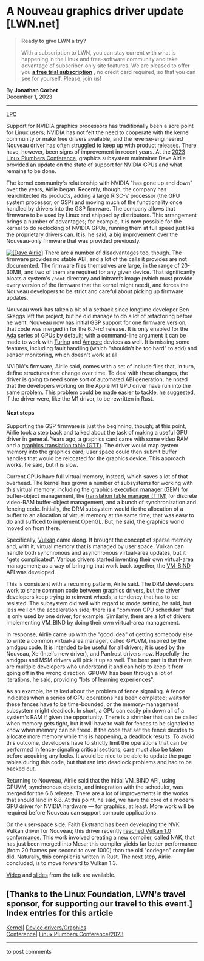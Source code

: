 # A Nouveau graphics driver update [LWN.net]

> **Ready to give LWN a try?**
> 
> With a subscription to LWN, you can stay current with what is happening in the Linux and free-software community and take advantage of subscriber-only site features. We are pleased to offer you **[a free trial subscription](https://lwn.net/Promo/nst-trial/claim)** , no credit card required, so that you can see for yourself. Please, join us! 

By **Jonathan Corbet**  
December 1, 2023 

* * *

[LPC](/Archives/ConferenceByYear/#2023-Linux_Plumbers_Conference)

Support for NVIDIA graphics processors has traditionally been a sore point for Linux users; NVIDIA has not felt the need to cooperate with the kernel community or make free drivers available, and the reverse-engineered Nouveau driver has often struggled to keep up with product releases. There have, however, been signs of improvement in recent years. At the [2023 Linux Plumbers Conference](https://lpc.events/event/17/page/198-lpc-2023-overview), graphics subsystem maintainer Dave Airlie provided an update on the state of support for NVIDIA GPUs and what remains to be done. 

The kernel community's relationship with NVIDIA "has gone up and down" over the years, Airlie began. Recently, though, the company has rearchitected its products, adding a large RISC-V processor (the GPU system processor, or GSP) and moving much of the functionality once handled by drivers into the GSP firmware. The company allows that firmware to be used by Linux and shipped by distributors. This arrangement brings a number of advantages; for example, it is now possible for the kernel to do reclocking of NVIDIA GPUs, running them at full speed just like the proprietary drivers can. It is, he said, a big improvement over the Nouveau-only firmware that was provided previously. 

[![\[Dave Airlie\]](https://static.lwn.net/images/conf/2023/lpc/DaveAirlie-sm.png)](/Articles/953147/) There are a number of disadvantages too, though. The firmware provides no stable ABI, and a lot of the calls it provides are not documented. The firmware files themselves are large, in the range of 20-30MB, and two of them are required for any given device. That significantly bloats a system's `/boot` directory and initramfs image (which must provide every version of the firmware that the kernel might need), and forces the Nouveau developers to be strict and careful about picking up firmware updates. 

Nouveau work has taken a bit of a setback since longtime developer Ben Skeggs left the project, but he did manage to do a lot of refactoring before he went. Nouveau now has initial GSP support for one firmware version; that code was merged in for the 6.7-rc1 release. It is only enabled for the [Ada](https://www.nvidia.com/en-us/geforce/ada-lovelace-architecture/) series of GPUs by default; with a command-line argument it can be made to work with [Turing](https://www.nvidia.com/en-us/geforce/turing/) and [Ampere](https://www.nvidia.com/en-us/data-center/ampere-architecture/) devices as well. It is missing some features, including fault handling (which "shouldn't be too hard" to add) and sensor monitoring, which doesn't work at all. 

NVIDIA's firmware, Airlie said, comes with a set of include files that, in turn, define structures that change over time. To deal with these changes, the driver is going to need some sort of automated ABI generation; he noted that the developers working on the Apple M1 GPU driver have run into the same problem. This problem could be made easier to tackle, he suggested, if the driver were, like the M1 driver, to be rewritten in Rust. 

#### Next steps

Supporting the GSP firmware is just the beginning, though; at this point, Airlie took a step back and talked about the task of making a useful GPU driver in general. Years ago, a graphics card came with some video RAM and a [graphics translation table (GTT)](https://en.wikipedia.org/wiki/Graphics_address_remapping_table). The driver would map system memory into the graphics card; user space could then submit buffer handles that would be relocated for the graphics device. This approach works, he said, but it is slow. 

Current GPUs have full virtual memory, instead, which saves a lot of that overhead. The kernel has grown a number of subsystems for working with this virtual memory, including the [graphics execution manager (GEM)](https://docs.kernel.org/gpu/drm-mm.html#the-graphics-execution-manager-gem) for buffer-object management, the [translation table manager (TTM)](https://docs.kernel.org/gpu/drm-mm.html#the-translation-table-manager-ttm) for discrete video-RAM buffer-object management, and a bunch of synchronization and fencing code. Initially, the DRM subsystem would tie the allocation of a buffer to an allocation of virtual memory at the same time; that was easy to do and sufficed to implement OpenGL. But, he said, the graphics world moved on from there. 

Specifically, [Vulkan](https://www.vulkan.org/) came along. It brought the concept of sparse memory and, with it, virtual memory that is managed by user space. Vulkan can handle both synchronous and asynchronous virtual-area updates, but it "gets complicated". Various drivers started inventing their own virtual-area management; as a way of bringing that work back together, the [VM_BIND](https://www.kernel.org/doc/html/latest/gpu/drm-vm-bind-async.html) API was developed. 

This is consistent with a recurring pattern, Airlie said. The DRM developers work to share common code between graphics drivers, but the driver developers keep trying to reinvent wheels, a tendency that has to be resisted. The subsystem did well with regard to mode setting, he said, but less well on the acceleration side; there is a "common GPU scheduler" that is only used by one driver, for example. Similarly, there are a lot of drivers implementing VM_BIND by doing their own virtual-area management. 

In response, Airlie came up with the "good idea" of getting somebody else to write a common virtual-area manager, called GPUVM, inspired by the amdgpu code. It is intended to be useful for all drivers; it is used by the Nouveau, Xe (Intel's new driver), and Panfrost drivers now. Hopefully the amdgpu and MSM drivers will pick it up as well. The best part is that there are multiple developers who understand it and can help to keep it from going off in the wrong direction. GPUVM has been through a lot of iterations, he said, providing "lots of learning experiences". 

As an example, he talked about the problem of fence signaling. A fence indicates when a series of GPU operations has been completed; waits for these fences have to be time-bounded, or the memory-management subsystem might deadlock. In short, a GPU can easily pin down all of a system's RAM if given the opportunity. There is a shrinker that can be called when memory gets tight, but it will have to wait for fences to be signaled to know when memory can be freed. If the code that set the fence decides to allocate more memory while this is happening, a deadlock results. To avoid this outcome, developers have to strictly limit the operations that can be performed in fence-signaling critical sections; care must also be taken before acquiring any locks. It would be nice to be able to update the page tables during this code, but that ran into deadlock problems and had to be backed out. 

Returning to Nouveau, Airlie said that the initial VM_BIND API, using GPUVM, synchronous objects, and integration with the scheduler, was merged for the 6.6 release. There are a lot of improvements in the works that should land in 6.8. At this point, he said, we have the core of a modern GPU driver for NVIDIA hardware — for graphics, at least. More work will be required before Nouveau can support compute applications. 

On the user-space side, Faith Ekstrand has been developing the NVK Vulkan driver for Nouveau; this driver recently [reached Vulkan 1.0 conformance](https://www.collabora.com/news-and-blog/news-and-events/nvk-reaches-vulkan-conformance.html). This work involved creating a new compiler, called NAK, that has just been merged into Mesa; this compiler yields far better performance (from 20 frames per second to over 1000) than the old "codegen" compiler did. Naturally, this compiler is written in Rust. The next step, Airlie concluded, is to move forward to Vulkan 1.3. 

[Video](https://www.youtube.com/live/LipsVK5d_vM?si=MvJmtsFKbpa5JyqC&t=326m21s) and [slides](https://lpc.events/event/17/contributions/1505/attachments/1315/2641/Nouveau%20GSP%20GPU%20VA%20management.pdf) from the talk are available. 

[Thanks to the Linux Foundation, LWN's travel sponsor, for supporting our travel to this event.]  
Index entries for this article  
---  
[Kernel](/Kernel/Index)| [Device drivers/Graphics](/Kernel/Index#Device_drivers-Graphics)  
[Conference](/Archives/ConferenceIndex/)| [Linux Plumbers Conference/2023](/Archives/ConferenceIndex/#Linux_Plumbers_Conference-2023)  
  


* * *

to post comments 
